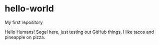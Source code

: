 # hello-world
My first repository

Hello Humans!
Segel here, just testing out GitHub things.
I like tacos and pineapple on pizza.
